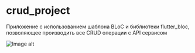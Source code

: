 # crud_project

Приложение с использованием шаблона BLoC и библиотеки flutter_bloc, позволяющее производить все CRUD операции с API сервисом

![Image alt](https://github.com/SokolovAndr/crud_project/blob/master/gif%20for%20git.gif)

